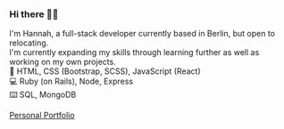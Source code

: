 ### Hi there 👋🏼
I'm Hannah, a full-stack developer currently based in Berlin, but open to relocating.
<br>
I'm currently expanding my skills through learning further as well as working on my own projects.
<br>
🎨 HTML, CSS (Bootstrap, SCSS), JavaScript (React)
<br>
💻 Ruby (on Rails), Node, Express
<br>
⌨️ SQL, MongoDB

[Personal Portfolio](https://www.hannaheich.com)

<!--
**hannah-eichelsdoerfer/hannah-eichelsdoerfer** is a ✨ _special_ ✨ repository because its `README.md` (this file) appears on your GitHub profile.

Here are some ideas to get you started:

- 🔭 I’m currently working on ...
- 🌱 I’m currently learning ...
- 👯 I’m looking to collaborate on ...
- 🤔 I’m looking for help with ...
- 💬 Ask me about ...
- 📫 How to reach me: ...
- 😄 Pronouns: ...
- ⚡ Fun fact: ...
-  Bootstrap, SCSS
-->

